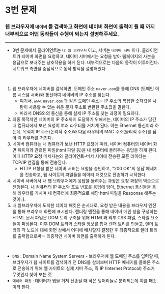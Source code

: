 # 3번 문제
### 웹 브라우저에 `네이버` 를 검색하고 화면에 네이버 화면이 출력이 될 때 까지 내부적으로 어떤 동작들이 수행이 되는지 설명해주세요.

----

- 3번 문제에서 클라이언트는 `내 웹 브라우저` 이고, 서버는 `네이버 서버` 이다. 클라이언트가 네이버 화면을 요청하고, 네이버 서버에서는 요청을 받아 웹페이지의 사본을 응답으로 보내주는 상호작용을 하게 된다. 내부적으로는 다음의 동작이 이루어진다. 네트워크 측면을 중점적으로 동작 방식을 설명해였다.
<br>

1. 웹 브라우저에 네이버를 검색하면, 도메인 주소 `naver.com`를 통해 DNS (도메인 이름 시스템 서버)와 통신하여 네이버의 IP 주소를 찾는다.
    - 여기서, `www.naver.com` 과 같은 도메인 주소는 IP 주소의 복잡한 숫자값을 사람이 사용할 수 있는 쉬운 문자 주소로 변환한 주소값을 말한다.
    - 따라서 DNS와의 통신을 통해 실제 IP 주소를 찾는 과정이 필요하다.
2. 최종 목적지인 네이버의 IP 주소까지 도달하기 위해서는, 네이버의 IP 주소가 담긴 내 컴퓨터에서 보낸 요청이 여러 라우터를 거치게 된다. 이는 Ethernet 통신이라 하는데, 목적지 IP 주소(논리적 주소)와 다음 라우터의 MAC 주소(물리적 주소)를 담아 각 라우터를 거친다.
3. 네이버 컴퓨터는 내 컴퓨터가 보낸 HTTP 요청에 따라, 네이버 컴퓨터의 네이버 화면 페이지와 관련된 파일(html 파일 등)을 내 컴퓨터에 돌려주는 응답을 하게 된다. 이때 HTTP 요청 메세지는와 클라이언트-버서 사이에 전송된 모든 데이터는 TCP/IP 연결을 통해 전송된다. 
    - HTTP 요청을 받은 네이버 서버는 요청을 승인하고, "200 OK"의 응답 메세지를 전송하고, 웹 사이트의 파일들을 데이터 패킷으로 전송하기 시작한다. 
4. 네이버 서버에서 내 웹 브라우저에게 응답을 돌려주는 과정은 요청 과정의 역순으로 진행된다. 내 컴퓨터의 IP 주소와 포트 번호를 응답에 담아, Ethernet 통신들을 통해 라우터를 거치며 내 컴퓨터에 최종적으로 해당 html 파일을 Response 해주는 것이다.
5. 내 웹브라우저에 도착한 데이터 패킷은 순서대로, 요청 받은 내용을 브라우저 엔진을 통해 브라우저 화면에 표시한다. 렌더링 엔진을 통해 네이버 메인 창을 구성하는 HTML 문서 파일은 DOM 트리 구축을 위해 HTML과 외부 CSS 파일, 스타일 요소들이 파싱된다. 이후 DOM 트리와 스타일 정보를 합쳐 렌더 트리를 만들고, 렌더 트리의 각 노드에 대해 화면 상에서 어디에 배치할지 결정한 후 최종적으로 렌더 트리를 출력함으로써ㅡ 최종적인 네이버 화면를 출력하게 된다.


<br>

- `DNS` : Domain Name System Servers - 브라우저에 웹 도메인 주소를 입력할 때, 브라우저가 웹 사이트를 검색하기 전 DNS를 살펴보며 HTTP 메세지를 올바른 주소로 전송하기 위해 웹 사이트의 실제 서버 주소, 즉 IP (Internet Protocol) 주소가 무엇인지 찾아 보는 것
- `데이터 패킷` : 데이터가 웹을 거쳐 전송될 때 작은 덩어리들로 분리되는데 이를 패킷이라 한다. 